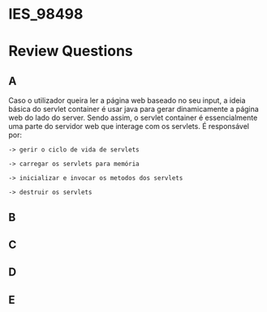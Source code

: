 # IES_98498

# Review Questions
## A
Caso o utilizador queira ler a página web baseado no seu input, a ideia básica do servlet container é usar java para gerar dinamicamente a página web do lado do server.
Sendo assim, o servlet container é essencialmente uma parte do servidor web que interage com os servlets.
É responsável por:

    -> gerir o ciclo de vida de servlets

    -> carregar os servlets para memória

    -> inicializar e invocar os metodos dos servlets

    -> destruir os servlets

## B


## C

## D

## E
